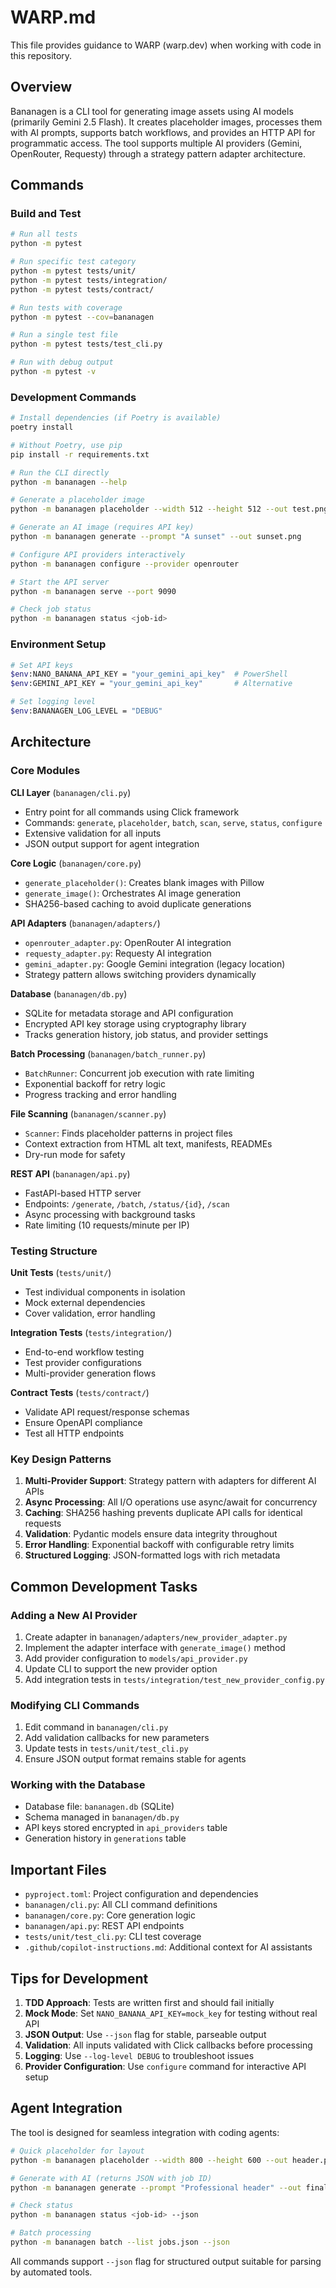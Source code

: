 # WARP.md

This file provides guidance to WARP (warp.dev) when working with code in this repository.

## Overview

Bananagen is a CLI tool for generating image assets using AI models (primarily Gemini 2.5 Flash). It creates placeholder images, processes them with AI prompts, supports batch workflows, and provides an HTTP API for programmatic access. The tool supports multiple AI providers (Gemini, OpenRouter, Requesty) through a strategy pattern adapter architecture.

## Commands

### Build and Test
```bash
# Run all tests
python -m pytest

# Run specific test category
python -m pytest tests/unit/
python -m pytest tests/integration/
python -m pytest tests/contract/

# Run tests with coverage
python -m pytest --cov=bananagen

# Run a single test file
python -m pytest tests/test_cli.py

# Run with debug output
python -m pytest -v
```

### Development Commands
```bash
# Install dependencies (if Poetry is available)
poetry install

# Without Poetry, use pip
pip install -r requirements.txt

# Run the CLI directly
python -m bananagen --help

# Generate a placeholder image
python -m bananagen placeholder --width 512 --height 512 --out test.png

# Generate an AI image (requires API key)
python -m bananagen generate --prompt "A sunset" --out sunset.png

# Configure API providers interactively
python -m bananagen configure --provider openrouter

# Start the API server
python -m bananagen serve --port 9090

# Check job status
python -m bananagen status <job-id>
```

### Environment Setup
```bash
# Set API keys
$env:NANO_BANANA_API_KEY = "your_gemini_api_key"  # PowerShell
$env:GEMINI_API_KEY = "your_gemini_api_key"       # Alternative

# Set logging level
$env:BANANAGEN_LOG_LEVEL = "DEBUG"
```

## Architecture

### Core Modules

**CLI Layer** (`bananagen/cli.py`)
- Entry point for all commands using Click framework
- Commands: `generate`, `placeholder`, `batch`, `scan`, `serve`, `status`, `configure`
- Extensive validation for all inputs
- JSON output support for agent integration

**Core Logic** (`bananagen/core.py`)
- `generate_placeholder()`: Creates blank images with Pillow
- `generate_image()`: Orchestrates AI image generation
- SHA256-based caching to avoid duplicate generations

**API Adapters** (`bananagen/adapters/`)
- `openrouter_adapter.py`: OpenRouter AI integration
- `requesty_adapter.py`: Requesty AI integration
- `gemini_adapter.py`: Google Gemini integration (legacy location)
- Strategy pattern allows switching providers dynamically

**Database** (`bananagen/db.py`)
- SQLite for metadata storage and API configuration
- Encrypted API key storage using cryptography library
- Tracks generation history, job status, and provider settings

**Batch Processing** (`bananagen/batch_runner.py`)
- `BatchRunner`: Concurrent job execution with rate limiting
- Exponential backoff for retry logic
- Progress tracking and error handling

**File Scanning** (`bananagen/scanner.py`)
- `Scanner`: Finds placeholder patterns in project files
- Context extraction from HTML alt text, manifests, READMEs
- Dry-run mode for safety

**REST API** (`bananagen/api.py`)
- FastAPI-based HTTP server
- Endpoints: `/generate`, `/batch`, `/status/{id}`, `/scan`
- Async processing with background tasks
- Rate limiting (10 requests/minute per IP)

### Testing Structure

**Unit Tests** (`tests/unit/`)
- Test individual components in isolation
- Mock external dependencies
- Cover validation, error handling

**Integration Tests** (`tests/integration/`)
- End-to-end workflow testing
- Test provider configurations
- Multi-provider generation flows

**Contract Tests** (`tests/contract/`)
- Validate API request/response schemas
- Ensure OpenAPI compliance
- Test all HTTP endpoints

### Key Design Patterns

1. **Multi-Provider Support**: Strategy pattern with adapters for different AI APIs
2. **Async Processing**: All I/O operations use async/await for concurrency
3. **Caching**: SHA256 hashing prevents duplicate API calls for identical requests
4. **Validation**: Pydantic models ensure data integrity throughout
5. **Error Handling**: Exponential backoff with configurable retry limits
6. **Structured Logging**: JSON-formatted logs with rich metadata

## Common Development Tasks

### Adding a New AI Provider

1. Create adapter in `bananagen/adapters/new_provider_adapter.py`
2. Implement the adapter interface with `generate_image()` method
3. Add provider configuration to `models/api_provider.py`
4. Update CLI to support the new provider option
5. Add integration tests in `tests/integration/test_new_provider_config.py`

### Modifying CLI Commands

1. Edit command in `bananagen/cli.py`
2. Add validation callbacks for new parameters
3. Update tests in `tests/unit/test_cli.py`
4. Ensure JSON output format remains stable for agents

### Working with the Database

- Database file: `bananagen.db` (SQLite)
- Schema managed in `bananagen/db.py`
- API keys stored encrypted in `api_providers` table
- Generation history in `generations` table

## Important Files

- `pyproject.toml`: Project configuration and dependencies
- `bananagen/cli.py`: All CLI command definitions
- `bananagen/core.py`: Core generation logic
- `bananagen/api.py`: REST API endpoints
- `tests/unit/test_cli.py`: CLI test coverage
- `.github/copilot-instructions.md`: Additional context for AI assistants

## Tips for Development

1. **TDD Approach**: Tests are written first and should fail initially
2. **Mock Mode**: Set `NANO_BANANA_API_KEY=mock_key` for testing without real API
3. **JSON Output**: Use `--json` flag for stable, parseable output
4. **Validation**: All inputs validated with Click callbacks before processing
5. **Logging**: Use `--log-level DEBUG` to troubleshoot issues
6. **Provider Configuration**: Use `configure` command for interactive API setup

## Agent Integration

The tool is designed for seamless integration with coding agents:

```bash
# Quick placeholder for layout
python -m bananagen placeholder --width 800 --height 600 --out header.png

# Generate with AI (returns JSON with job ID)
python -m bananagen generate --prompt "Professional header" --out final.png --json

# Check status
python -m bananagen status <job-id> --json

# Batch processing
python -m bananagen batch --list jobs.json --json
```

All commands support `--json` flag for structured output suitable for parsing by automated tools.
